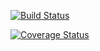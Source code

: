 [![Build Status](https://travis-ci.org/alberto-matos/clean-ts-api.svg?branch=master)](https://travis-ci.org/alberto-matos/clean-ts-api)

[![Coverage Status](https://coveralls.io/repos/github/alberto-matos/clean-ts-api/badge.svg?t=U5pBpB)](https://coveralls.io/github/alberto-matos/clean-ts-api)